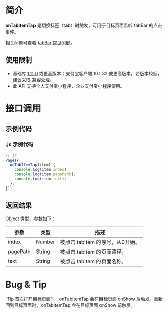 # 简介

**onTabItemTap** 是切换标签（tab）时触发，可用于目标页面监听 tabBar 的点击事件。

相关问题可查看 [tabBar 常见问题](https://opendocs.alipay.com/mini/api/do7urq)。

## 使用限制

- 基础库 [1.11.0](https://opendocs.alipay.com/mini/framework/lib) 或更高版本；支付宝客户端 10.1.32 或更高版本，若版本较低，建议采取 [兼容处理](https://opendocs.alipay.com/mini/framework/compatibility)。
- 此 API 支持个人支付宝小程序、企业支付宝小程序使用。

# 接口调用

## 示例代码

### .js 示例代码

```javascript
//.js
Page({
  onTabItemTap(item) {
    console.log(item.index);
    console.log(item.pagePath);
    console.log(item.text);
  },
});
```

## 返回结果
Object 类型，参数如下：

| **参数** | **类型** | **描述** |
| --- | --- | --- |
| index | Number | 被点击 tabItem 的序号，从0开始。 |
| pagePath | String | 被点击 tabItem 的页面路径。 |
| text | String | 被点击 tabItem 的页面名称。 |
# Bug & Tip
-Tip 首次打开目标页面时，onTabItemTap 会在目标页面 onShow 后触发。重新回到目标页面时，onTabItemTap 会在目标页面 onShow 前触发。
